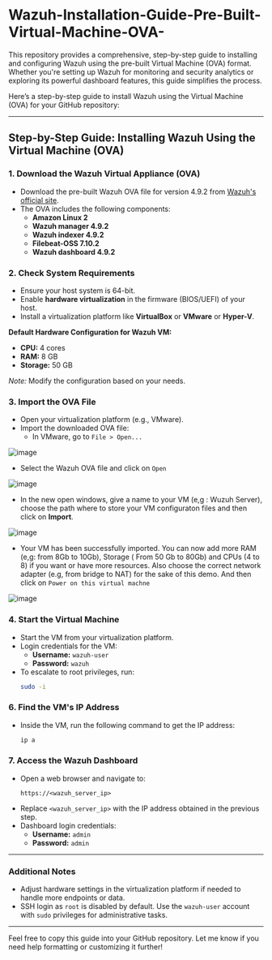 # Wazuh-Installation-Guide-Pre-Built-Virtual-Machine-OVA-
This repository provides a comprehensive, step-by-step guide to installing and configuring Wazuh using the pre-built Virtual Machine (OVA) format. Whether you're setting up Wazuh for monitoring and security analytics or exploring its powerful dashboard features, this guide simplifies the process.


Here’s a step-by-step guide to install Wazuh using the Virtual Machine (OVA) for your GitHub repository:

---

## Step-by-Step Guide: Installing Wazuh Using the Virtual Machine (OVA)

### 1. **Download the Wazuh Virtual Appliance (OVA)**
   - Download the pre-built Wazuh OVA file for version 4.9.2 from [Wazuh's official site](https://packages.wazuh.com/4.x/vm/wazuh-4.9.2.ova).
   - The OVA includes the following components:
     - **Amazon Linux 2**
     - **Wazuh manager 4.9.2**
     - **Wazuh indexer 4.9.2**
     - **Filebeat-OSS 7.10.2**
     - **Wazuh dashboard 4.9.2**

### 2. **Check System Requirements**
   - Ensure your host system is 64-bit.
   - Enable **hardware virtualization** in the firmware (BIOS/UEFI) of your host.
   - Install a virtualization platform like **VirtualBox** or **VMware** or **Hyper-V**.

   **Default Hardware Configuration for Wazuh VM:**
   - **CPU:** 4 cores
   - **RAM:** 8 GB
   - **Storage:** 50 GB

   *Note:* Modify the configuration based on your needs.

### 3. **Import the OVA File**
   - Open your virtualization platform (e.g., VMware).
   - Import the downloaded OVA file:
     - In VMware, go to `File > Open...`

![image](https://github.com/user-attachments/assets/46a49ab8-5e5a-4472-a4b0-6cbff558eb4b)

   - Select the Wazuh OVA file and click on `Open`
     
![image](https://github.com/user-attachments/assets/7ec0e9ac-a47e-452a-ba0a-41e9fa36e673)

   - In the new open windows, give a name to your VM (e,g : Wuzuh Server), choose the path where to store your VM configuraton files and then click on **Import**.

![image](https://github.com/user-attachments/assets/230a2067-85c4-483d-b890-6d58bb2c4860)

  - Your VM has been successfully imported. You can now add more RAM (e,g: from 8Gb to 10Gb), Storage ( From 50 Gb to 80Gb) and CPUs (4 to 8) if you want or have more resources. Also choose the correct network  adapter (e.g, from bridge to NAT) for the sake of this demo. And then click on `Power on this virtual machne`

![image](https://github.com/user-attachments/assets/dccdf0fe-186e-44c9-8e4c-36d27101cccd)

### 4. **Start the Virtual Machine**
   - Start the VM from your virtualization platform.
   - Login credentials for the VM:
     - **Username:** `wazuh-user`
     - **Password:** `wazuh`
   - To escalate to root privileges, run:
     ```bash
     sudo -i
     ```

### 6. **Find the VM's IP Address**
   - Inside the VM, run the following command to get the IP address:
     ```bash
     ip a
     ```

### 7. **Access the Wazuh Dashboard**
   - Open a web browser and navigate to:
     ```text
     https://<wazuh_server_ip>
     ```
   - Replace `<wazuh_server_ip>` with the IP address obtained in the previous step.
   - Dashboard login credentials:
     - **Username:** `admin`
     - **Password:** `admin`

---

### Additional Notes
- Adjust hardware settings in the virtualization platform if needed to handle more endpoints or data.
- SSH login as `root` is disabled by default. Use the `wazuh-user` account with `sudo` privileges for administrative tasks.

---

Feel free to copy this guide into your GitHub repository. Let me know if you need help formatting or customizing it further!
